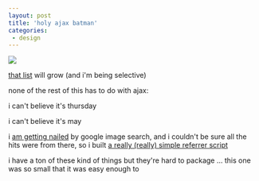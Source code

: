 ```yaml
---
layout: post
title: 'holy ajax batman'
categories:
 - design
---
```


<a href="http://del.icio.us/dealingwith/ajax"><img src="http://danielsjourney.com/blog/files/2005/05/img_home_visual_3.jpg" />


that list</a> will grow (and i'm being selective)



none of the rest of this has to do with ajax:



i can't believe it's thursday



i can't believe it's may



i <a href="http://danielsjourney.com/art/installations/confessional/refer/refer.html">am getting nailed</a> by google image search, and i couldn't be sure all the hits were from there, so i built <a href="http://danielsjourney.com/design/code/refer/">a really (really) simple referrer script</a>



i have a ton of these kind of things but they're hard to package ... this one was so small that it was easy enough to